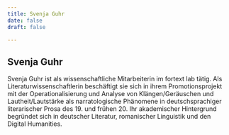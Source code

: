 ```yaml
---
title: Svenja Guhr
date: false
draft: false

---
```



## Svenja Guhr
</lb>Svenja Guhr ist als wissenschaftliche Mitarbeiterin im fortext lab tätig. Als Literaturwissenschaftlerin beschäftigt sie sich in ihrem Promotionsprojekt mit der Operationalisierung und Analyse von Klängen/Geräuschen und Lautheit/Lautstärke als narratologische Phänomene in deutschsprachiger literarischer Prosa des 19. und frühen 20. Ihr akademischer Hintergrund begründet sich in deutscher Literatur, romanischer Linguistik und den Digital Humanities. 
